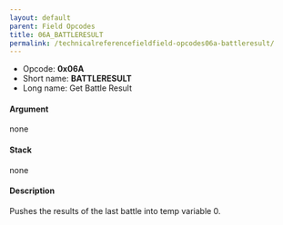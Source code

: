 ```yaml
---
layout: default
parent: Field Opcodes
title: 06A_BATTLERESULT
permalink: /technicalreferencefieldfield-opcodes06a-battleresult/
---
```


-   Opcode: **0x06A**
-   Short name: **BATTLERESULT**
-   Long name: Get Battle Result

#### Argument

none

#### Stack

none

#### Description

Pushes the results of the last battle into temp variable 0.
